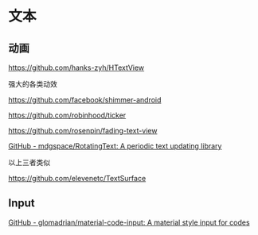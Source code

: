 # 文本

## 动画

https://github.com/hanks-zyh/HTextView

强大的各类动效

https://github.com/facebook/shimmer-android

https://github.com/robinhood/ticker

https://github.com/rosenpin/fading-text-view

[GitHub - mdgspace/RotatingText: A periodic text updating library](https://github.com/mdgspace/RotatingText)

以上三者类似

https://github.com/elevenetc/TextSurface

## Input

[GitHub - glomadrian/material-code-input: A material style input for codes](https://github.com/glomadrian/material-code-input)
